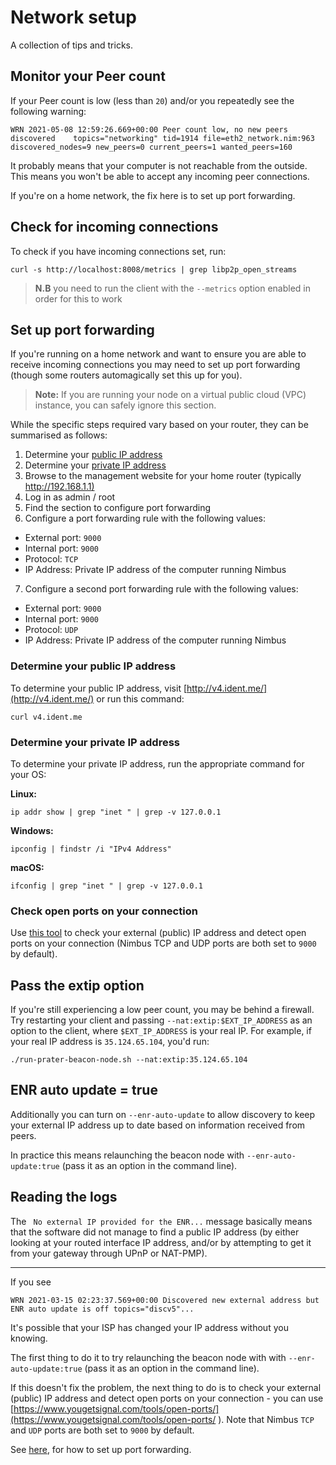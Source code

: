 # Network setup


A collection of tips and tricks.

## Monitor your Peer count

If your Peer count is low (less than `20`) and/or you repeatedly see the following warning:
```
WRN 2021-05-08 12:59:26.669+00:00 Peer count low, no new peers discovered    topics="networking" tid=1914 file=eth2_network.nim:963 discovered_nodes=9 new_peers=0 current_peers=1 wanted_peers=160
```

It probably means that your computer is not reachable from the outside. This means you won't be able to accept any incoming peer connections.

If you're on a home network, the fix here is to set up port forwarding.

## Check for incoming connections

To check if you have incoming connections set, run:

```
curl -s http://localhost:8008/metrics | grep libp2p_open_streams 
```

> **N.B** you need to run the client with the `--metrics` option enabled in order for this to work


## Set up port forwarding

If you're running on a home network and want to ensure you are able to receive incoming connections you may need to set up port forwarding (though some routers automagically set this up for you).


> **Note:** If you are running your node on a virtual public cloud (VPC) instance, you can safely ignore this section.

While the specific steps required vary based on your router, they can be summarised as follows:


1. Determine your [public IP address](./health.md#public-ip-address)
2. Determine your [private IP address](./health.html#private-ip-address)
3. Browse to the management website for your home router (typically [http://192.168.1.1)](http://192.168.1.1)
4. Log in as admin / root
5. Find the section to configure port forwarding
6. Configure a port forwarding rule with the following values:
- External port: `9000`
- Internal port: `9000`
- Protocol: `TCP`
- IP Address: Private IP address of the computer running Nimbus
7. Configure a second port forwarding rule with the following values:
- External port: `9000`
- Internal port: `9000`
- Protocol: `UDP`
- IP Address: Private IP address of the computer running Nimbus

### Determine your public IP address

To determine your public IP address, visit [http://v4.ident.me/](http://v4.ident.me/) or run this command:

```
curl v4.ident.me
```

### Determine your private IP address

To determine your private IP address, run the appropriate command for your OS:

**Linux:**

```
ip addr show | grep "inet " | grep -v 127.0.0.1
```

**Windows:**

```
ipconfig | findstr /i "IPv4 Address"
```

**macOS:**

```
ifconfig | grep "inet " | grep -v 127.0.0.1
```

### Check open ports on your connection
Use [this tool](https://www.yougetsignal.com/tools/open-ports/) to check your external (public) IP address and detect open ports on your connection (Nimbus TCP and UDP ports are both set to `9000` by default).


## Pass the extip option

If you're still experiencing a low peer count, you may be behind a firewall. Try restarting your client and passing `--nat:extip:$EXT_IP_ADDRESS` as an option to the client,  where `$EXT_IP_ADDRESS` is your real IP. For example, if your real IP address is `35.124.65.104`, you'd run:

```
./run-prater-beacon-node.sh --nat:extip:35.124.65.104
```

## ENR auto update = true

Additionally you can turn on `--enr-auto-update` to allow discovery to keep your external IP address up to date based on information received from peers.

In practice this means relaunching the beacon node with `--enr-auto-update:true` (pass it as an option in the command line).

## Reading the logs

The ` No external IP provided for the ENR...` message basically means that the software did not manage to find a public IP address (by either looking at your routed interface IP address, and/or by attempting to get it from your gateway through UPnP or NAT-PMP).

----------------

If you see

```
WRN 2021-03-15 02:23:37.569+00:00 Discovered new external address but ENR auto update is off topics="discv5"...
```

It's possible that your ISP has changed your IP address without you knowing.

The first thing to do it to try relaunching the beacon node with with `--enr-auto-update:true` (pass it as an option in the command line).

If this doesn't fix the problem, the next thing to do is to check your external (public) IP address and detect open ports on your connection - you can use [https://www.yougetsignal.com/tools/open-ports/](https://www.yougetsignal.com/tools/open-ports/ ).  Note that Nimbus `TCP` and `UDP` ports are both set to `9000` by default.

See [here](./health.md#set-up-port-forwarding), for how to set up port forwarding.


